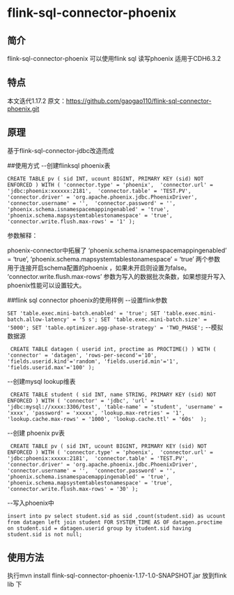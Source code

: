 # flink-sql-connector-phoenix

## 简介
flink-sql-connector-phoenix 可以使用flink sql 读写phoenix
适用于CDH6.3.2 
## 特点

本文迭代1.17.2  原文：https://github.com/gaogao110/flink-sql-connector-phoenix.git

## 原理
基于flink-sql-connector-jdbc改造而成

##使用方式
--创建flinksql  phoenix表

`CREATE TABLE pv (
     sid INT,
     ucount BIGINT,
     PRIMARY KEY (sid) NOT ENFORCED
 ) WITH (
   'connector.type' = 'phoenix', 
   'connector.url' = 'jdbc:phoenix:xxxxxx:2181', 
   'connector.table' = 'TEST.PV',  
   'connector.driver' = 'org.apache.phoenix.jdbc.PhoenixDriver', 
   'connector.username' = '', 
   'connector.password' = '',
   'phoenix.schema.isnamespacemappingenabled' = 'true',
   'phoenix.schema.mapsystemtablestonamespace' = 'true',
   'connector.write.flush.max-rows' = '1'
  );`
  
参数解释：

phoenix-connector中拓展了
‘phoenix.schema.isnamespacemappingenabled’ = ‘true’,
‘phoenix.schema.mapsystemtablestonamespace’ = ‘true’
两个参数 用于连接开启schema配置的phoenix ，如果未开启则设置为false。
‘connector.write.flush.max-rows’ 参数为写入的数据批次条数，如果想提升写入phoenix性能可以设置较大。

##flink sql connector phoenix的使用样例
--设置flink参数

` SET 'table.exec.mini-batch.enabled' = 'true';
 SET 'table.exec.mini-batch.allow-latency' = '5 s';
 SET 'table.exec.mini-batch.size' = '5000';
 SET 'table.optimizer.agg-phase-strategy' = 'TWO_PHASE';
 `
 --模拟数据源
 
` CREATE TABLE datagen (
  userid int,
  proctime as PROCTIME()
 ) WITH (
  'connector' = 'datagen',
  'rows-per-second'='10',
  'fields.userid.kind'='random',
  'fields.userid.min'='1',
  'fields.userid.max'='100'
 );`
 
 --创建mysql lookup维表
 
` CREATE TABLE student (
     sid INT,
     name STRING,
     PRIMARY KEY (sid) NOT ENFORCED
 ) WITH (
    'connector' = 'jdbc',
    'url' = 'jdbc:mysql://xxxx:3306/test',
    'table-name' = 'student',
    'username' = 'xxxx',
    'password' = 'xxxxx',
    'lookup.max-retries' = '1',
    'lookup.cache.max-rows' = '1000',
    'lookup.cache.ttl' = '60s' 
 );`
 
 --创建 phoenix pv表
 
` CREATE TABLE pv (
     sid INT,
     ucount BIGINT,
     PRIMARY KEY (sid) NOT ENFORCED
 ) WITH (
   'connector.type' = 'phoenix', 
   'connector.url' = 'jdbc:phoenix:xxxxx:2181', 
   'connector.table' = 'TEST.PV',  
   'connector.driver' = 'org.apache.phoenix.jdbc.PhoenixDriver', 
   'connector.username' = '', 
   'connector.password' = '',
   'phoenix.schema.isnamespacemappingenabled' = 'true',
   'phoenix.schema.mapsystemtablestonamespace' = 'true',
   'connector.write.flush.max-rows' = '30'
  );`
 
 --写入phoenix中
 
` insert into pv select student.sid as sid ,count(student.sid) as ucount from datagen left join student FOR SYSTEM_TIME AS OF datagen.proctime on student.sid = datagen.userid group by student.sid having student.sid is not null;
`
## 使用方法
执行mvn install flink-sql-connector-phoenix-1.17-1.0-SNAPSHOT.jar 放到flink lib 下
